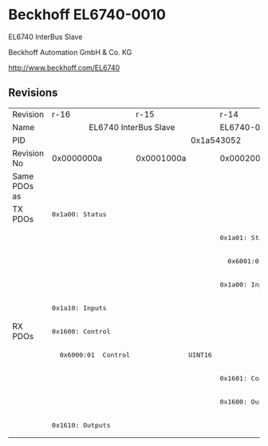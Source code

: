 # Beckhoff EL6740-0010

EL6740 InterBus Slave

Beckhoff Automation GmbH & Co. KG

http://www.beckhoff.com/EL6740

## Revisions
<table>
<tr >
<td>Revision</td>
<td>r-16</td>
<td>r-15</td>
<td>r-14</td>
</tr>
<tr >
<td>Name</td>
<td colspan=2 align="center">EL6740 InterBus Slave</td>
<td>EL6740-0010 InterBus Slave</td>
</tr>
<tr >
<td>PID</td>
<td colspan=3 align="center">0x1a543052</td>
</tr>
<tr >
<td>Revision No</td>
<td>0x0000000a</td>
<td>0x0001000a</td>
<td>0x0002000a</td>
</tr>
<tr >
<td>Same PDOs as</td>
<td colspan=3 align="center"></td>
</tr>
<tr class="txpdo pdosection">
<td rowspan=5 valign=top>TX PDOs</td>
<td colspan=2 align="left"><pre>0x1a00: Status</pre></td>
<td colspan=2 align="left"></td>
</tr>
<tr class="txpdo pdosection">
<td colspan=2 align="left"></td>
<td><pre>0x1a01: Status</pre></td>
</tr>
<tr class="txpdo">
<td colspan=2 align="left"></td>
<td><pre>  0x6001:01  Status                UINT16</pre></td>
</tr>
<tr class="txpdo pdosection">
<td colspan=2 align="left"></td>
<td><pre>0x1a00: Inputs</pre></td>
</tr>
<tr class="txpdo pdosection">
<td colspan=2 align="left"><pre>0x1a10: Inputs</pre></td>
<td></td>
</tr>
<tr class="rxpdo pdosection">
<td rowspan=5 valign=top>RX PDOs</td>
<td colspan=2 align="left"><pre>0x1600: Control</pre></td>
<td colspan=2 align="left"></td>
</tr>
<tr class="rxpdo">
<td colspan=2 align="left"><pre>  0x6000:01  Control               UINT16</pre></td>
<td></td>
</tr>
<tr class="rxpdo pdosection">
<td colspan=2 align="left"></td>
<td><pre>0x1601: Control</pre></td>
</tr>
<tr class="rxpdo pdosection">
<td colspan=2 align="left"></td>
<td><pre>0x1600: Outputs</pre></td>
</tr>
<tr class="rxpdo pdosection">
<td colspan=2 align="left"><pre>0x1610: Outputs</pre></td>
<td></td>
</tr>
</table>
